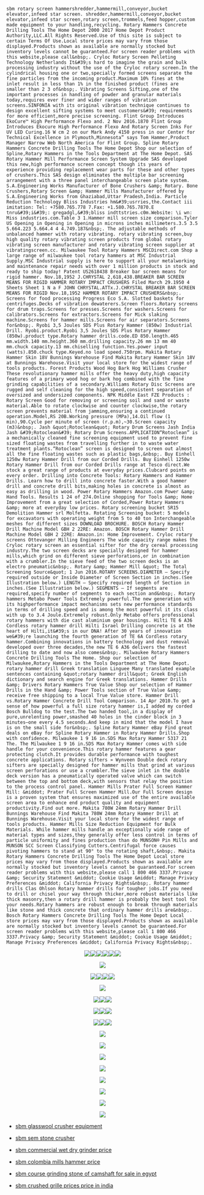 
```
sbm rotary screen hammershredder,hammermill,conveyor,bucket elevator,infeed star screen. shredder,hammermill,conveyor,bucket elevator,infeed star screen,rotary screen,trommels,feed hopper,custom made equipment to your handling,recycling. Rotary Hammers Concrete Drilling Tools The Home Depot 2000 2017 Home Depot Product Authority,LLC.All Rights Reserved.Use of this site is subject to certain Terms Of Use.Local store prices may vary from those displayed.Products shown as available are normally stocked but inventory levels cannot be guaranteed.For screen reader problems with this website,please call&nbsp;. Cryloc Rotary Screen Pelleting Technology Netherlands It&#39;s hard to imagine the grain and bulk processing industry without the use of the Cryloc rotary screen.In the cylindrical housing one or two,specially formed screens separate the fine particles from the incoming product.Maximum 10% fines at the inlet result in less than 1% in the finished product (fines are smaller than 2 3 of&nbsp;. Vibrating Screens Sifting,one of the important processes in handling of powder and granular materials today,requires ever finer and wider ranges of vibration screens.SINFONIA with its original vibration technique continues to design excellent sifting systems to meet customers&#39; requirements for more efficient,more precise screening. Flint Group Introduces EkoCure™ High Performance Flexo and. 2 Nov 2016.1870 Flint Group Introduces Ekocure High Performance Flexo And Rotary Screen Inks For UV LED Curing.16 W cm 2 on our Mark Andy 4150 press in our Center for Technical Excellence in Plymouth,Minnesota” says Tom Hammer,Product Manager Narrow Web North America for Flint Group. Spline Rotary Hammers Concrete Drilling Tools The Home Depot Shop our selection of Spline,Rotary Hammers in the Tools Department at The Home Depot. SAS Rotary Hammer Mill Performance Screen System Upgrade SAS developed this new,high performance screen concept though its years of experience providing replacement wear parts for these and other types of crushers.This SAS design eliminates the multiple bar screening arrangement with a three panel interchangeable screen plate system. S.A.Engineering Works Manufacturer of Bone Crushers &amp; Rotary. Bone Crushers,Rotary Screen &amp; Hammer Mills Manufacturer offered by S.A.Engineering Works from Ghaziabad,Uttar Pradesh,India. Particle Reduction Technology Bliss Industries hm&#39;usrries,the.Contact iii imitation: Tel: +7580.765.778 7.Fax: +1.580.765.7870.E tnru&#39;i&#39;: gregadgl,&#39;bliss indttstries.c0m.Website: \i wn: Miss industries.com.Table 3 1.Hammer mill screen size comparison.Tyler US Opening in Opening in Opening in microns inches millimeters.3.5 3.5 5.664.223 5.664.4 4 4.749.187&nbsp;. The adjustable methods of unbalanced hammer with rotary vibrating. rotary vibrating screen,buy high quality rotary vibrating screen products from global rotary vibrating screen manufacturer and rotary vibrating screen supplier at vibratingscreen.cc. Milwaukee Tool Rotary Hammers MSCDirect.com Shop a large range of milwaukee tool rotary hammers at MSC Industrial Supply.MSC Industrial supply is here to support all your metalworking and maintenance repair needs with over 1 million products in stock and ready to ship today! Patent US2618438 Breaker bar screen means for rigid hammer. Nov.18,1952 J.CHRYSTAL 2,618,438.BREAKER BAR SCREEN MEANS FOR RIGID HAMMER ROTARY IMPACT CRUSHERS Filed March 29.1950 4 Sheets Sheet 1 N a F JOHN CHRYSTAL.ATTx.J.CHRYSTAL BREAKER BAR SCREEN MEANS FOR RIGID Nov.18,1952 HAMMER ROTARY IMPACT CRUSHERS&nbsp;. Screens for food processing Progress Eco S.A. Slotted baskets for centrifuges.Decks of vibration dewaterers.Screen floors.Rotary screens for drum traps.Screens for presses.Screens for washers.Screens for calibrators.Screens for extractors.Screens for Mick slaking machine.Screens for hammer mills.Screens for air separators.Screens for&nbsp;. Ryobi 3,5 Joules SDS Plus Rotary Hammer (850w) Industrial Drill. Ryobi.product.Ryobi 3,5 Joules SDS Plus Rotary Hammer (850w).product type.Rotary hammer drills.code.ED 850.length.465 mm.width.140 mm.height.360 mm.drilling capacity.26 mm 13 mm 40 mm.chuck capacity.13 mm.chiselling function.Yes.power input (watts).850.chuck type.Keyed.no load speed.750rpm. Makita Rotary Hammer Skin 18V Bunnings Warehouse Find Makita Rotary Hammer Skin 18V at Bunnings Warehouse.Visit your local store for the widest range of tools products. Forest Products Wood Hog Bark Hog Williams Crusher These revolutionary hammer mills offer the heavy duty,high capacity features of a primary wood hog or bark hog combined with the fine grinding capabilities of a secondary.Williams Rotary Disc Screens are rugged and self cleaning for the high speed,consistent separation of oversized and undersized components. NPK Middle East FZE Products : Rotary Screen Good for removing or screening soil and sand or waste material.Able to rotate clockwise and counter clockwise,the rotary screen prevents material from jamming,ensuring a continued operation.Model,RS 20B.Working pressure (MPa),14.Oil flow (1 min),90.Cycle per minute of screen (r.p.m),~30.Screen capacity (m3)&nbsp;. Jash &quot;Rotoclean&quot; Rotary Drum Screens Jash India Jash &#39;Rotoclean&#39; Rotary Drum Screens.APPLICATION“Rotoclean” is a mechanically cleaned fine screening equipment used to prevent fine sized floating wastes from travelling further in to waste water treatment plants.“Rotoclean” screen is designed to screen out almost all the fine floating wastes such as plastic bags,&nbsp;. Buy Einhell 1250w Rotary Hammer Drill from our Corded Drills. Buy Einhell 1250w Rotary Hammer Drill from our Corded Drills range at Tesco direct.We stock a great range of products at everyday prices.Clubcard points on every order. Drilling into Concrete Tools: Rotary Hammers and Hammer Drills. Learn how to drill into concrete faster.With a good hammer drill and concrete drill bits,making holes in concrete is almost as easy as drilling in wood. Power Rotary Hammers Amazon.com Power &amp; Hand Tools. Results 1 24 of 274.Online shopping for Tools &amp; Home Improvement from a great selection of Corded,Power Rotary Hammers &amp; more at everyday low prices. Rotary screening bucket SR15 Demolition Hammer srl Molfetta. Rotating Screening bucket: 5 models for excavators with operating weight from 5 to 40 ton Interchangeable meshes for different sizes DOWNLOAD BROCHURE. BOSCH Rotary Hammer Drill Machine Model GBH 2 22RE: Amazon. BOSCH Rotary Hammer Drill Machine Model GBH 2 22RE: Amazon.in: Home Improvement. Cryloc rotary screens Ottevanger Milling Engineers The wide capacity range makes the Cryloc rotary screen an essential sifter for the dry cereal processing industry.The two screen decks are specially designed for hammer mills,which grind on different sieve perforations,or in combination with a crumbler.In the sieve feed of the two screen decks is an electro pneumatic&nbsp;. Rotary &amp; Hammer Mill &quot; The Total Screening Source&quot; 1 Jun 2016.ROTARY SCREENS.DIAMETER — Specify required outside or Inside Diameter of Screen Section in inches.(See Illustration below.) LENGTH — Specify required length of Section in inches.(See Illustration below.) SEGMENTS — If segments are required,specify number of segments to each section and&nbsp;. Rotary hammers Metabo Power Tools Extremely powerful.The new generation with its highperformance impact mechanisms sets new performance standards in terms of drilling speed and is among the most powerful it its class with up to 3.4 Joule.Extremely robust.Only Metabo offers professional rotary hammers with die cast aluminium gear housings. Hilti TE 6 A36 Cordless rotary hammer drill Hilti Israel Drilling concrete is at the heart of Hilti,it&#39;s in our DNA! After 30 years of innovation we&#39;re launching the fourth generation of TE 6A Cordless rotary hammer.Combining innovations in battery technology and dust removal developed over three decades,the new TE 6 A36 delivers the fastest drilling to date and now also comes&nbsp;. Milwaukee Rotary Hammers Concrete Drilling Tools The Home. Shop our selection of Milwaukee,Rotary Hammers in the Tools Department at The Home Depot. rotary hammer drill Greek translation Linguee Many translated example sentences containing &quot;rotary hammer drill&quot; Greek English dictionary and search engine for Greek translations. Hammer Drills &amp; Drivers Rotary Hammers True Value Shop our selection of Hammer Drills in the Hand &amp; Power Tools section of True Value &amp; receive free shipping to a local True Value store. Hammer Drill vs.Rotary Hammer Concrete Drill Tool Comparison. 14 Apr 2010.To get a sense of how powerful a full size rotary hammer is,I added my corded Bosch Bulldog to the test.The two handed tool,in a display of pure,unrelenting power,smashed 40 holes in the cinder block in 3 minutes—one every 4.5 seconds.And keep in mind that the model I have is on the small side for&nbsp;. Spline Rotary Hammer eBay Find great deals on eBay for Spline Rotary Hammer in Rotary Hammer Drills.Shop with confidence. Milwaukee 1 9 16 in.SDS Max Rotary Hammer 5317 21 The. The Milwaukee 1 9 16 in.SDS Max Rotary Hammer comes with side handle for your convenience.This rotary hammer features a gear protecting clutch.It provides durable performance with toughest concrete applications. Rotary sifters » Wynveen Double deck rotary sifters are specially designed for hammer mills that grind at various screen perforations or use a crumbler.The sieve inlet in the double deck version has a pneumatically operated valve which can switch between the top and bottom deck,with sensors that relay the position to the process control panel. Hammer Mills Prater Full Screen Hammer Mill: &middot; Prater Full Screen Hammer Mill.Our Full Screen design is a proven system that ensures maximized use of the entire available screen area to enhance end product quality and equipment productivity.Find out more. Makita 780W 24mm Rotary Hammer Drill Bunnings Warehouse Find Makita 780W 24mm Rotary Hammer Drill at Bunnings Warehouse.Visit your local store for the widest range of tools products. Hammer Mills Size Reduction Equipment for Bulk Materials. While hammer mills handle an exceptionally wide range of material types and sizes,they generally offer less control in terms of particle uniformity and fines production than do MUNSON® Pin Mills and MUNSON SCC Screen Classifying Cutters.Centrifugal force causes pivoting hammers to stand at 90° to the rotating shaft,&nbsp;. Makita Rotary Hammers Concrete Drilling Tools The Home Depot Local store prices may vary from those displayed.Products shown as available are normally stocked but inventory levels cannot be guaranteed.For screen reader problems with this website,please call 1 800 466 3337.Privacy &amp; Security Statement &middot; Cookie Usage &middot; Manage Privacy Preferences &middot; California Privacy Rights&nbsp;. Rotary hammer drills Clas Ohlson Rotary hammer drills for tougher jobs.If you need to drill or chisel your way through thicker,more robust materials like thick masonry,then a rotary drill hammer is probably the best tool for your needs.Rotary hammers are robust enough to break through materials like stone and thick concrete that ordinary hammer drills are&nbsp;. Bosch Rotary Hammers Concrete Drilling Tools The Home Depot Local store prices may vary from those displayed.Products shown as available are normally stocked but inventory levels cannot be guaranteed.For screen reader problems with this website,please call 1 800 466 3337.Privacy &amp; Security Statement &middot; Cookie Usage &middot; Manage Privacy Preferences &middot; California Privacy Rights&nbsp;. 
```

<div align="center">
  
<a rel="nofollow" href="https://m.shibang-china.com?f=github&k=sbm+rotary+screen+hammer"><img src="https://static.shibang-china.com/en/l.png"></a><img src="https://static.shibang-china.com/en/hw.png"><a rel="nofollow" href="https://m.shibang-china.com/product/?f=github&k=sbm+rotary+screen+hammer"><img src="https://static.shibang-china.com/en/p.png"></a><a rel="nofollow" href="https://m.shibang-china.com/cases/?f=github&k=sbm+rotary+screen+hammer"><img src="https://static.shibang-china.com/en/c.png"></a><a rel="nofollow" href="https://m.shibang-china.com/news/?f=github&k=sbm+rotary+screen+hammer"><img src="https://static.shibang-china.com/en/n.png"></a><a rel="nofollow" href="https://m.shibang-china.com?f=github&k=sbm+rotary+screen+hammer"><img src="https://static.shibang-china.com/en/m.png"></a>

<a rel="nofollow" href="https://m.shibang-china.com/product/?f=github&k=sbm+rotary+screen+hammer"><img src="https://static.shibang-china.com/en/b.jpg"></a>
  
<a rel="nofollow" href="https://m.shibang-china.com/solution-aggregate.html?f=github&k=sbm+rotary+screen+hammer"><img src="https://static.shibang-china.com/en/a.jpg"></a><a rel="nofollow" href="https://m.shibang-china.com/solution-mine.html?f=github&k=sbm+rotary+screen+hammer"><img src="https://static.shibang-china.com/en/m.jpg"></a><a rel="nofollow" href="https://m.shibang-china.com/solution-mill.html?f=github&k=sbm+rotary+screen+hammer"><img src="https://static.shibang-china.com/en/g.jpg"></a><a rel="nofollow" href="https://m.shibang-china.com/solution-epc.html?f=github&k=sbm+rotary+screen+hammer"><img src="https://static.shibang-china.com/en/e.jpg"></a>

<a rel="nofollow" href="https://m.shibang-china.com/product/?f=github&k=sbm+rotary+screen+hammer"><img src="https://static.shibang-china.com/en/a-p.png"></a>

<a rel="nofollow" href="https://m.shibang-china.com/product/crusher/c6x.html?f=github&k=sbm+rotary+screen+hammer"><img src="https://static.shibang-china.com/en/j.jpg"></a><a rel="nofollow" href="https://m.shibang-china.com/product/crusher/ci5x.html?f=github&k=sbm+rotary+screen+hammer"><img src="https://static.shibang-china.com/en/i.jpg"></a><a rel="nofollow" href="https://m.shibang-china.com/product/crusher/hst.html?f=github&k=sbm+rotary+screen+hammer"><img src="https://static.shibang-china.com/en/c.jpg"></a>

<a rel="nofollow" href="https://m.shibang-china.com/product/mill/mtw.html?f=github&k=sbm+rotary+screen+hammer"><img src="https://static.shibang-china.com/en/mtw.jpg"></a><a rel="nofollow" href="https://m.shibang-china.com/product/mill/scm.html?f=github&k=sbm+rotary+screen+hammer"><img src="https://static.shibang-china.com/en/scm.jpg"></a><a rel="nofollow" href="https://m.shibang-china.com/product/mill/lm.html?f=github&k=sbm+rotary+screen+hammer"><img src="https://static.shibang-china.com/en/lm.jpg"></a>

<a rel="nofollow" href="https://m.shibang-china.com/product/sand/vsi6x.html?f=github&k=sbm+rotary+screen+hammer"><img src="https://static.shibang-china.com/en/6x.jpg"></a><a rel="nofollow" href="https://m.shibang-china.com/product/sand/vu.html?f=github&k=sbm+rotary+screen+hammer"><img src="https://static.shibang-china.com/en/vu.jpg"></a><a rel="nofollow" href="https://m.shibang-china.com/product/mobile/klun.html?f=github&k=sbm+rotary+screen+hammer"><img src="https://static.shibang-china.com/en/k.jpg"></a>

<a rel="nofollow" href="https://m.shibang-china.com/cases/?f=github&k=sbm+rotary+screen+hammer"><img src="https://static.shibang-china.com/en/case.png"></a>

<a rel="nofollow" href="https://m.shibang-china.com/cases/aggregate/202.html?f=github&k=sbm+rotary+screen+hammer"><img src="https://static.shibang-china.com/en/c-1.jpg"></a>

<a rel="nofollow" href="https://m.shibang-china.com/cases/aggregate/203.html?f=github&k=sbm+rotary+screen+hammer"><img src="https://static.shibang-china.com/en/c-2.jpg"></a>

<a rel="nofollow" href="https://m.shibang-china.com/cases/mill/123.html?f=github&k=sbm+rotary+screen+hammer"><img src="https://static.shibang-china.com/en/c-3.jpg"></a>

<a rel="nofollow" href="https://m.shibang-china.com/contact_us.html?f=github&k=sbm+rotary+screen+hammer"><img src="https://static.shibang-china.com/en/contact.png"></a>

<a rel="nofollow" href="https://swt.shibang-china.com/?f=github&k=sbm+rotary+screen+hammer"><img src="https://static.shibang-china.com/en/chat.png"></a>

<a rel="nofollow" href="https://whatsapp.shibangsoft.com/WhatsApp.php?f=github&k=sbm+rotary+screen+hammer"><img src="https://static.shibang-china.com/en/whatsapp.png"></a>

<a rel="nofollow" href="https://m.shibang-china.com/?f=github&k=sbm+rotary+screen+hammer"><img src="https://static.shibang-china.com/en/website.png"></a>

</div>


* [sbm glasswool crusher equipment](sbm%20glasswool%20crusher%20equipment.md)

* [sbm sem stone crusher](sbm%20sem%20stone%20crusher.md)

* [sbm commercial wet dry grinder price](sbm%20commercial%20wet%20dry%20grinder%20price.md)

* [sbm colombia mills hammer price](sbm%20colombia%20mills%20hammer%20price.md)

* [sbm course grinding stone of camshaft for sale in egypt](sbm%20course%20grinding%20stone%20of%20camshaft%20for%20sale%20in%20egypt.md)

* [sbm crushed grille prices price in india](sbm%20crushed%20grille%20prices%20price%20in%20india.md)